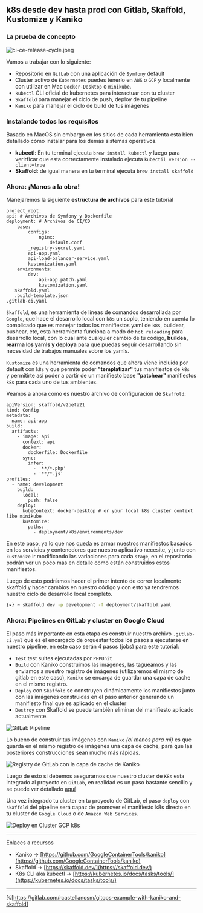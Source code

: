## k8s desde dev hasta prod con Gitlab, Skaffold, Kustomize y Kaniko


### La prueba de concepto

![ci-ce-release-cycle.jpeg](https://cdn.hashnode.com/res/hashnode/image/upload/v1629916807662/y4QaYpwPd.jpeg)

Vamos a trabajar con lo siguiente:
- Repositorio en `GitLab` con una aplicación de `Symfony` default
- Cluster activo de `Kubernetes` puedes tenerlo en `AWS` o `GCP` y localmente con utilizar en Mac `Docker-Desktop` o `minikube`.
- `kubectl` CLI oficial de kubernetes para interactuar con tu cluster
- `Skaffold` para manejar el ciclo de push, deploy de tu pipeline
- `Kaniko` para manejar el ciclo de build de tus imágenes

### Instalando todos los requisitos
Basado en MacOS sin embargo en los sitios de cada herramienta esta bien detallado cómo instalar para los demás sistemas operativos.

* **kubectl**: En tu terminal ejecuta `brew install kubectl` y luego para verirficar que esta correctamente instalado ejecuta `kubectil version --client=true`
* **Skaffold**: de igual manera en tu terminal ejecuta `brew install skaffold` 

### Ahora: ¡Manos a la obra!
Manejaremos la siguiente **estructura de archivos** para este tutorial

````
project_root:
api: # Archivos de Symfony y Dockerfile
deployment: # Archivos de CI/CD
    base:
        configs:
            nginx:
                default.conf
        _registry-secret.yaml
        api-app.yaml
        api-load-balancer-service.yaml
        kustomization.yaml
    environments:
        dev:
            api-app.patch.yaml
            kustomization.yaml
   skaffold.yaml
   .build-template.json
.gitlab-ci.yaml
````

`Skaffold`, es una herramienta de lineas de comandos desarrollada por `Google`, que hace el desarrollo local con `k8s` un soplo, teniendo en cuenta lo complicado que es manejar todos los manifiestos yaml de `k8s`,  buildear, pushear, etc, esta herramienta funciona a modo de `hot reloading` para desarrollo local, con lo cual ante cualquier cambio de tu código, **buildea, rearma los yamls y deploya** para que puedas seguir desarrollando sin necesidad de trabajos manuales sobre los yamls.

`Kustomize` es una herramienta de comandos que ahora viene incluida por default con `k8s` y que permite poder **"templatizar"** tus manifiestos de  `k8s ` y permitirte así poder a partir de un manifiesto base **"patchear"** manifiestos  `k8s` para cada uno de tus ambientes.

Veamos a ahora como es nuestro archivo de configuración de `Skaffold`:

```
apiVersion: skaffold/v2beta21
kind: Config
metadata:
  name: api-app
build:
  artifacts:
    - image: api
      context: api
      docker:
        dockerfile: Dockerfile
      sync:
        infer:
          - '**/*.php'
          - '**/*.js'
profiles:
  - name: development
    build:
      local:
        push: false
    deploy:
      kubeContext: docker-desktop # or your local k8s cluster context like minikube
      kustomize:
        paths:
          - deployment/k8s/environments/dev
```

En este paso, ya lo que nos queda es armar nuestros manifiestos basados en los servicios y contenedores que nuestro aplicativo necesite, y junto con `kustomize` ir modificando las variaciones para cada `stage`, en el repositorio podrán ver un poco mas en detalle como están construidos estos manifiestos.

Luego de esto podríamos hacer el primer intento de correr localmente skaffold y hacer cambios en nuestro código y con esto ya tendremos nuestro ciclo de desarrollo local completo.

```bash
{▸} ~ skaffold dev -p development -f deployment/skaffold.yaml
``` 

### Ahora: Pipelines en GitLab y cluster en Google Cloud

El paso más importante en esta etapa es construir nuestro archivo `.gitlab-ci.yml` que es el encargado de orquestar todos los pasos a ejecutarse en nuestro pipeline, en este caso serán 4 pasos (jobs) para este tutorial:

- `Test` test suites ejecutadas por `PHPUnit` 
- `Build` con Kaniko construimos las imágenes, las tagueamos y las enviamos a nuestro registro de imágenes (utilizaremos el mismo de gitlab en este caso), `Kaniko` se encarga de guardar una capa de cache en el mismo registro.
- `Deploy` con `Skaffold` se construyen dinámicamente los manifiestos junto con las imágenes construidas en el paso anterior generando un manifiesto final que es aplicado en el cluster
- `Destroy` con Skaffold se puede también eliminar del manifiesto aplicado actualmente.


![GitLab Pipeline](https://cdn.hashnode.com/res/hashnode/image/upload/v1629983077083/0RwoE6goV2.png)

Lo bueno de construir tus imágenes con `Kaniko` *(al menos para mi)* es que guarda en el mismo registro de imágenes una capa de cache, para que las posteriores construcciones sean mucho más rápidas.

![Registry de GitLab con la capa de cache de Kaniko](https://cdn.hashnode.com/res/hashnode/image/upload/v1629982879941/Qi4tfze-j.png)

Luego de esto si debemos asegurarnos que nuestro cluster de `K8s` esta integrado al proyecto en `GitLab`, en realidad es un paso bastante sencillo y se puede ver detallado  [aquí](https://docs.gitlab.com/ee/user/project/clusters/add_existing_cluster.html) 

Una vez integrado tu cluster en tu proyecto de GitLab, el paso `deploy` con `skaffold` del pipeline será capaz de promover el manifiesto k8s directo en tu cluster de `Google Cloud` o de `Amazon Web Services`.

![Deploy en Cluster GCP k8s](https://cdn.hashnode.com/res/hashnode/image/upload/v1629983273581/f7GcLhHXt.png)


----
Enlaces a recursos

- Kaniko ->  [https://github.com/GoogleContainerTools/kaniko](https://github.com/GoogleContainerTools/kaniko) 
- Skaffold ->  [https://skaffold.dev/](https://skaffold.dev/) 
- K8s CLI aka kubectl ->  [https://kubernetes.io/docs/tasks/tools/](https://kubernetes.io/docs/tasks/tools/) 

----
%[https://gitlab.com/rcastellanosm/gitops-example-with-kaniko-and-skaffold]

